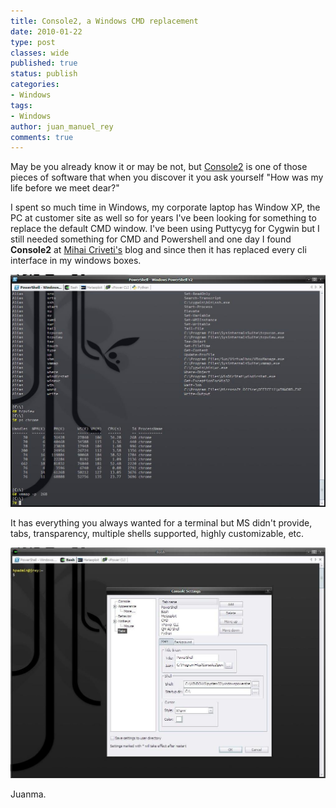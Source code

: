 ```yaml
---
title: Console2, a Windows CMD replacement
date: 2010-01-22
type: post
classes: wide
published: true
status: publish
categories:
- Windows
tags:
- Windows
author: juan_manuel_rey
comments: true
---
```


May be you already know it or may be not, but [Console2](http://unixsadm.blogspot.com/ "Console2") is one of those pieces of software that when you discover it you ask yourself "How was my life before we meet dear?"

I spent so much time in Windows, my corporate laptop has Window XP, the PC at customer site as well so for years I've been looking for something to replace the default CMD window. I've been using Puttycyg for Cygwin but I still needed something for CMD and Powershell and one day I found **Console2** at [Mihai Criveti's](http://unixsadm.blogspot.com/) blog and since then it has replaced every cli interface in my windows boxes.

[![Console2](/assets/images/console3.jpg "Console2")]({{site.url}}/assets/images/console3.jpg)

It has everything you always wanted for a terminal but MS didn't provide, tabs, transparency, multiple shells supported, highly customizable, etc.

[![Console settings](/assets/images/console_settings1.jpg "Console settings")]({{site.url}}/assets/images/console_settings1.jpg)

Juanma.
